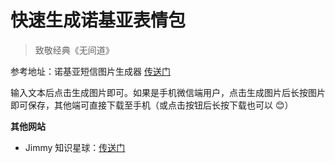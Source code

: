 # 快速生成诺基亚表情包

> 致敬经典《无间道》

参考地址：诺基亚短信图片生成器 [传送门](https://zzkia.noddl.me/)

输入文本后点击生成图片即可。如果是手机微信端用户，点击生成图片后长按图片即可保存，其他端可直接下载至手机（或点击按钮后长按下载也可以 😊）

**其他网站**

- Jimmy 知识星球：[传送门](http://www.jimmyxuexue.top/)
